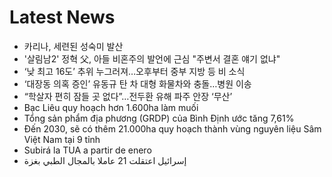 # Latest News
-  카리나, 세련된 성숙미 발산
-  '살림남2' 정혁 父, 아들 비혼주의 발언에 근심 "주변서 결혼 얘기 없냐"
-  ‘낮 최고 16도’ 추위 누그러져…오후부터 중부 지방 등 비 소식
-  ‘대장동 의혹 증인’ 유동규 탄 차 대형 화물차와 충돌…병원 이송
-  “학살자 편히 잠들 곳 없다”…전두환 유해 파주 안장 ‘무산’
-  Bạc Liêu quy hoạch hơn 1.600ha làm muối
-  Tổng sản phẩm địa phương (GRDP) của Bình Định ước tăng 7,61%
-  Đến 2030, sẽ có thêm 21.000ha quy hoạch thành vùng nguyên liệu Sâm Việt Nam tại 9 tỉnh
-  Subirá la TUA a partir de enero
-  إسرائيل اعتقلت 21 عاملا بالمجال الطبي بغزة
